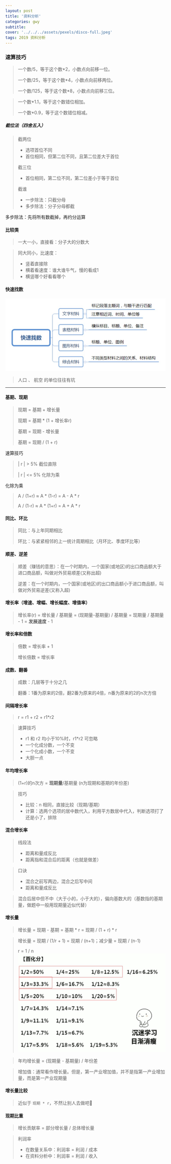 ```yaml
---
layout: post
title: '资料分析'
categories: gwy
subtitle: 
cover: '../../../assets/pexels/disco-full.jpeg'
tags: 2019 资料分析
---
```


### 速算技巧
> 一个数/5，等于这个数*2，小数点向前移一位。
> 
> 一个数/25，等于这个数*4，小数点向前移两位。
> 
> 一个数/125，等于这个数*8，小数点向前移三位。

> 一个数*1.1，等于这个数错位相加。
> 
> 一个数*0.9，等于这个数错位相减。

##### 截位法（四舍五入）
> 截两位
> 
> - 选项首位不同
> - 首位相同，但第二位不同，且第二位差大于首位
> 
> 截三位
> 
> - 首位相同，第二位不同，第二位差小于等于首位
> 
> 截谁
> 
> - 一步除法：只截分母
> - 多步除法：分子分母都截

多步除法：先将所有数截掉，再约分运算

#### 比较类
> 一大一小，直接看：分子大的分数大

> 同大同小，比速度：
> 
> - 竖着直接除
> - 横着看速度：谁大谁牛气，慢的看成1
> - 横竖哪个好看看哪个

#### 快速找数
![](../../../assets/gwy/资料分析1.jpg)
> 人口 、 航空 的单位往往有坑

---
#### 基期、现期
> 现期 = 基期 + 增长量
> 
> 现期 = 基期 * (1 + 增长率r)
> 
> 基期 = 现期 - 增长量
> 
> 基期 = 现期 / (1 + r)

速算技巧
> | r | > 5% 截位直除
> 
> | r | <= 5% 化除为乘

化除为乘
> A / (1+r) ≈ A * (1-r) = A - A * r
> 
> A / (1-r) ≈ A * (1+r) = A + A * r 

#### 同比、环比
> 同比：与上年同期相比
> 
> 环比：与紧紧相邻的上一统计周期相比（月环比、季度环比等）

#### 顺差、逆差
> 顺差（赚钱的意思）：在一个时期内，一个国家(或地区)的出口商品额大于进口商品额，叫做对外贸易顺差(又称出超)
> 
> 逆差：在一个时期内，一个国家(或地区)的出口商品额小于进口商品额，叫做对外贸易逆差(又称入超)

#### 增长率（增速、增幅、增长幅度、增值率）
> 增长率(r) = 增长量 / 基期量 = (现期量-基期量) / 基期量 = 现期量 / 基期量 - 1 = **发展速度** - 1

#### 增长率和倍数
> 倍数 = 增长率 + 1
> 
> 增长倍数 = 增长率

#### 成数、翻番
> 成数：几层等于十分之几
> 
> 翻番：1番为原来的2倍，翻2番为原来的4倍，n番为原来的2的n次方倍

#### 间隔增长率
> r = r1 + r2 + r1*r2

> 速算技巧
> 
> - r1 和 r2 均小于10%时，r1*r2 可忽略
> - 一个化成分数，一个不变
> - 一个化成小数，一个不变
> - 大胆一点

#### 年均增长率
> (1+r)的n次方 = **现期量**/基期量 (n为现期和基期的年份差)

> 技巧
> 
> - 比较：n 相同，直接比较（现期/基期）
> - 计算：选两个选项的居中数代入，利用平方数居中代入，判断选项打了还是小了，排除

#### 混合增长率
> 线段法
> 
> - 距离和量成反比
> - 距离指和混合后的距离（也就是做差）

> 口诀
> 
> - 混合之前写两边，混合之后写中间
> - 距离和量成反比

> 混合后居中但不中（大于小的，小于大的），偏向基数大的（基数指的基期量，做题中一般用现期量近似代替）

#### 增长量 
> 增长量 = 现期 - 基期 = 基期 * r = 现期 / (1 + r) * r

> 增长量 = 现期 / (1/r + 1) = 现期 / (n+1)；减少量 = 现期 / (n-1)
> 
> r = 1 / n
![](../../../assets/gwy/资料分析2.jpg)

> 年均增长量 = (现期量 - 基期量) / 年份差

> 增加值：通常看作增长量。但是，第一产业增加值，并不是指第一产业增加量，而是第一产业现期量

#### 增长量比较
> 近似于 `现期 * r`，不然让别人去做吧🤗

#### 现期比重
> 增长贡献率 = 部分增长量 / 总体增长量

> 利润率
> 
> - 在数量关系中：利润率 = 利润 / 成本
> - 在资料分析中：利润率 = 利润 / 收入